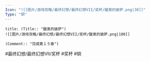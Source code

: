 ```yaml
---
Icon: "![[图片/游戏攻略/最终幻想/最终幻想VII/奖杯/酸臭的披萨.png|30]]"
Type: "铜"
---
```

```ad-common-bronze-trophy
title: (Title:: "酸臭的披萨")
![[图片/游戏攻略/最终幻想/最终幻想VII/奖杯/酸臭的披萨.png|100]]

(Comment:: "完成第１５章")
```

#最终幻想/最终幻想VII/奖杯 #奖杯 #铜
